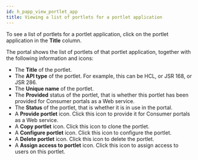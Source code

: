```yaml
---
id: h_papp_view_portlet_app
title: Viewing a list of portlets for a portlet application
---
```





To see a list of portlets for a portlet application, click on the portlet application in the **Title** column.

The portal shows the list of portlets of that portlet application, together with the following information and icons:

-   The **Title** of the portlet.
-   The **API type** of the portlet. For example, this can be HCL, or JSR 168, or JSR 286.
-   The **Unique name** of the portlet.
-   The **Provided** status of the portlet, that is whether this portlet has been provided for Consumer portals as a Web service.
-   The **Status** of the portlet, that is whether it is in use in the portal.
-   A **Provide portlet** icon. Click this icon to provide it for Consumer portals as a Web service.
-   A **Copy portlet** icon. Click this icon to clone the portlet.
-   A **Configure portlet** icon. Click this icon to configure the portlet.
-   A **Delete portlet** icon. Click this icon to delete the portlet.
-   A **Assign access to portlet** icon. Click this icon to assign access to users on this portlet.

